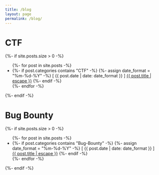 ```yaml
---
title: /blog
layout: page
permalink: /blog/
---
```


<h1> CTF </h1>
{%- if site.posts.size > 0 -%}
  <ul>
    {%- for post in site.posts -%}
      <li>
        {%- if post.categories contains "CTF" -%}
          {%- assign date_format = "%m-%d-%Y" -%}
          [ {{ post.date | date: date_format }} ] <a href="{{ post.url | relative_url }}">{{ post.title | escape }}</a>
        {%- endif -%}
      </li>
    {%- endfor -%}
  </ul>
{%- endif -%}

<h1> Bug Bounty </h1>
{%- if site.posts.size > 0 -%}
  <ul>
    {%- for post in site.posts -%}
      <li>
        {%- if post.categories contains "Bug-Bounty" -%}
          {%- assign date_format = "%m-%d-%Y" -%}
          [ {{ post.date | date: date_format }} ] <a href="{{ post.url | relative_url }}">{{ post.title | escape }}</a>
        {%- endif -%}
      </li>
    {%- endfor -%}
  </ul>
{%- endif -%}